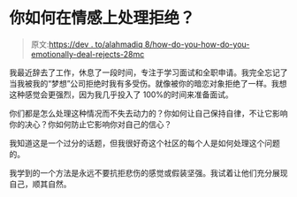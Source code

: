# 你如何在情感上处理拒绝？

> 原文:[https://dev . to/alahmadiq 8/how-do-you-how-do-you-emotionally-deal-rejects-28mc](https://dev.to/alahmadiq8/how-do-you-emotionally-deal-with-rejections-28mc)

我最近辞去了工作，休息了一段时间，专注于学习面试和全职申请。我完全忘记了当我被我的“梦想”公司拒绝时我有多受伤。就像被你的暗恋对象拒绝了一样。我想这种感觉会更强烈，因为我几乎投入了 100%的时间来准备面试。

你们都是怎么处理这种情况而不失去动力的？你如何让自己保持自律，不让它影响你的决心？你如何防止它影响你对自己的信心？

我知道这是一个过分的话题，但我很好奇这个社区的每个人是如何处理这个问题的。

我学到的一个方法是永远不要抗拒悲伤的感觉或假装坚强。我试着让他们充分展现自己，顺其自然。
